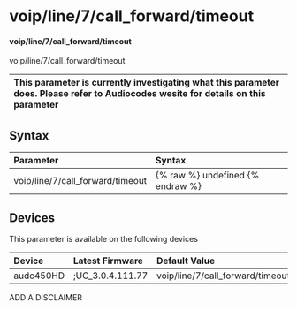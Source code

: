 ﻿---
description: voip/line/7/call_forward/timeout
search: false
---

# voip/line/7/call_forward/timeout

#### voip/line/7/call_forward/timeout

voip/line/7/call_forward/timeout


| This parameter is currently investigating what this parameter does. Please refer to Audiocodes wesite for details on this parameter | 
| :--- |

## Syntax
| Parameter | Syntax |
| :--- | :--- |
|voip/line/7/call_forward/timeout | {% raw %} undefined {% endraw %}|

## Devices
This parameter is available on the following devices

| Device | Latest Firmware | Default Value |
|:---|:---|:---|
| audc450HD | ;UC_3.0.4.111.77 | voip/line/7/call_forward/timeout=6 

ADD A DISCLAIMER
